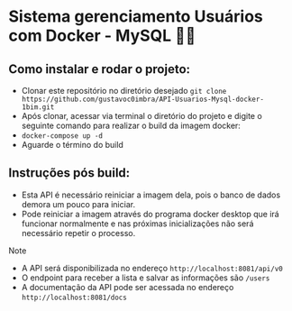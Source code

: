 # Sistema gerenciamento Usuários com Docker - MySQL 🐬🐳

## Como instalar e rodar o projeto:
- Clonar este repositório no diretório desejado `git clone https://github.com/gustavoc0imbra/API-Usuarios-Mysql-docker-1bim.git`
- Após clonar, acessar via terminal o diretório do projeto e digite o seguinte comando para realizar o build da imagem docker:
- `docker-compose up -d`
- Aguarde o término do build

## Instruções pós build:
- Esta API é necessário reiniciar a imagem dela, pois o banco de dados demora um pouco para iniciar.
- Pode reiniciar a imagem através do programa docker desktop que irá funcionar normalmente e nas próximas inicializações não será necessário repetir o processo.

> [!NOTE]
> - A API será disponibilizada no endereço `http://localhost:8081/api/v0`  
> - O endpoint para receber a lista e salvar as informações são `/users`  
> - A documentação da API pode ser acessada no endereço `http://localhost:8081/docs`
